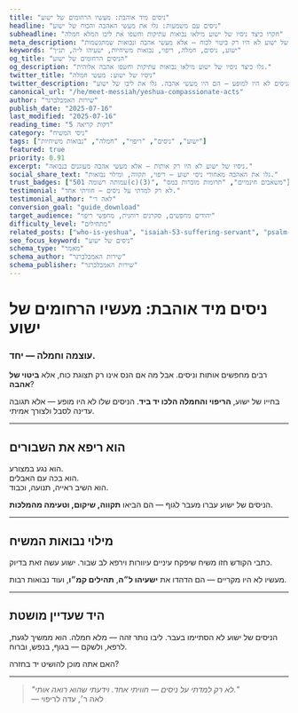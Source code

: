 ```yaml
---
title: "ניסים מיד אוהבת: מעשיו הרחומים של ישוע"
headline: "ניסים עם משמעות: גלו את מעשי האהבה והכוח של ישוע"
subheadline: "חקרו כיצד ניסיו של ישוע מילאו נבואות עתיקות וחשפו את ליבו המלא חמלה"
meta_description: "גלו כיצד ניסיו של ישוע לא היו רק ביטוי לכוח — אלא מעשי אהבה ונבואות שמתגשמות."
keywords: "ישוע, ניסים, חמלה, ריפוי, נבואות משיחיות, ישעיהו ל״ה, תנ״ך"
og_title: "הניסים הרחומים של ישוע"
og_description: "גלו כיצד ניסיו של ישוע מילאו נבואות עתיקות וחשפו אהבה אלוהית."
twitter_title: "ניסיו של ישוע: מעשי חמלה"
twitter_description: "הניסים לא היו למופע — הם היו מעשי אהבה. גלו את ליבו של ישוע."
canonical_url: "/he/meet-messiah/yeshua-compassionate-acts"
author: "שירות האמבלברגר"
publish_date: "2025-07-16"
last_modified: "2025-07-16"
reading_time: "5 דקות קריאה"
category: "ניסי המשיח"
tags: ["ישוע", "ניסים", "ריפוי", "חמלה", "נבואות משיחיות"]
featured: true
priority: 0.91
excerpt: "ניסיו של ישוע לא היו רק אותות — אלא מעשי אהבה מעוגנים בנבואה."
social_share_text: "גלו את האהבה מאחורי ניסי ישוע — ריפוי, תקווה, ומילוי נבואות."
trust_badges: ["עמותה רשומה 501(c)(3)", "משאבים חינמיים", "תרומות מוכרות במס"]
testimonial: "לא רק למדתי על ניסים — חוויתי אחד."
testimonial_author: "לאה ר׳"
conversion_goal: "guide_download"
target_audience: "יהודים מחפשים, סקרנים רוחנית, מחפשי ריפוי"
difficulty_level: "מתחילים"
related_posts: ["who-is-yeshua", "isaiah-53-suffering-servant", "psalm-22-and-the-crucifixion"]
seo_focus_keyword: "ניסים של ישוע"
schema_type: "מאמר"
schema_author: "שירות האמבלברגר"
schema_publisher: "שירות האמבלברגר"
---
```


# ניסים מיד אוהבת: מעשיו הרחומים של ישוע

### עוצמה וחמלה — יחד.

רבים מחפשים אותות וניסים. אבל מה אם הנס אינו רק תצוגת כוח, אלא **ביטוי של אהבה**?

בחייו של ישוע, **הריפוי והחמלה הלכו יד ביד**. הניסים שלו לא היו מופע — אלא תגובה עדינה לסבל ולצורך אמיתי.

---

## הוא ריפא את השבורים

הוא נגע במצורע.  
הוא בכה עם האבלים.  
הוא השיב ראייה, תנועה, וכבוד.

הניסים של ישוע עברו מעבר לגוף — הם הביאו **תקווה, שיקום, וטעימה מהמלכות**.

---

## מילוי נבואות המשיח

כתבי הקודש חזו משיח שיפקח עיניים עיוורות וירפא לב שבור. ישוע עשה זאת בדיוק.

מעשיו לא היו מקריים — הם הדהדו את **ישעיהו ל״ה**, **תהילים קמ״ו**, ועוד נבואות רבות.

---

## היד שעדיין מושטת

הניסים של ישוע לא הסתיימו בעבר. ליבו נותר זהה — מלא חמלה. הוא ממשיך לגעת, לרפא, ולשקם — בגוף, בנפש, וברוח.

האם אתה מוכן להושיט יד בחזרה?

---

> _"לא רק למדתי על ניסים — חוויתי אחד. וידעתי שהוא רואה אותי."_  
> — לאה ר׳, עדה לריפוי

